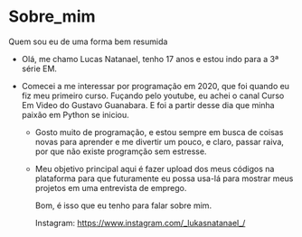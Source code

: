 # Sobre_mim
  Quem sou eu de uma forma bem resumida

- Olá, me chamo Lucas Natanael, tenho 17 anos e estou indo para a 3ª série EM.

- Comecei a me interessar por programação em 2020, que foi quando eu fiz meu primeiro curso.
  Fuçando pelo youtube, eu achei o canal Curso Em Video do Gustavo Guanabara. E foi a partir
  desse dia que minha paixão em Python se iniciou.
  
  - Gosto muito de programação,  e estou sempre em busca de coisas novas para aprender e me
  divertir um pouco, e claro, passar raiva, por que não existe programção sem estresse.
  
  - Meu objetivo principal aqui é fazer upload dos meus códigos na plataforma para que 
  futuramente eu possa usa-lá para mostrar meus projetos em uma entrevista de emprego.
  
    Bom, é isso que eu tenho para falar sobre mim.
    
    Instagram: https://www.instagram.com/_lukasnatanael_/
